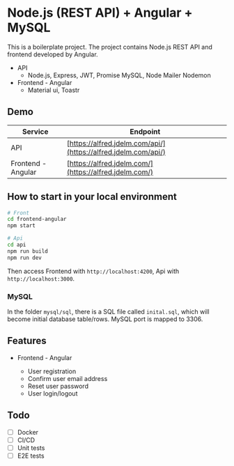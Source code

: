 # Node.js (REST API) + Angular + MySQL

This is a boilerplate project. The project contains Node.js REST API and frontend developed by Angular.

- API
  - Node.js, Express, JWT, Promise MySQL, Node Mailer Nodemon
- Frontend - Angular
  - Material ui, Toastr

## Demo

| Service            | Endpoint                                                                                                 |
| ------------------ | -------------------------------------------------------------------------------------------------------- |
| API                | [https://alfred.jdelm.com/api/](https://alfred.jdelm.com/api/)                                           |
| Frontend - Angular | [https://alfred.jdelm.com/](https://alfred.jdelm.com/)                                                   |


## How to start in your local environment

```bash
# Front
cd frontend-angular
npm start

# Api
cd api
npm run build
npm run dev
```

Then access Frontend  with `http://localhost:4200`, Api with `http://localhost:3000`.

### MySQL

In the folder `mysql/sql`, there is a SQL file called `inital.sql`, which will become initial database table/rows. MySQL
port is mapped to 3306.

## Features

- Frontend - Angular

  - User registration
  - Confirm user email address
  - Reset user password
  - User login/logout

## Todo
- [ ] Docker
- [ ] CI/CD
- [ ] Unit tests
- [ ] E2E tests
